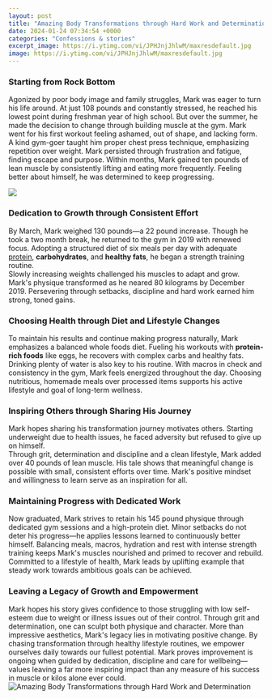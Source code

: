 ```yaml
---
layout: post
title: "Amazing Body Transformations through Hard Work and Determination"
date: 2024-01-24 07:34:54 +0000
categories: "Confessions & stories"
excerpt_image: https://i.ytimg.com/vi/JPHJnjJhlwM/maxresdefault.jpg
image: https://i.ytimg.com/vi/JPHJnjJhlwM/maxresdefault.jpg
---
```


### Starting from Rock Bottom
Agonized by poor body image and family struggles, Mark was eager to turn his life around. At just 108 pounds and constantly stressed, he reached his lowest point during freshman year of high school. But over the summer, he made the decision to change through building muscle at the gym.
Mark went for his first workout feeling ashamed, out of shape, and lacking form. A kind gym-goer taught him proper chest press technique, emphasizing repetition over weight. Mark persisted through frustration and fatigue, finding escape and purpose. 
Within months, Mark gained ten pounds of lean muscle by consistently lifting and eating more frequently. Feeling better about himself, he was determined to keep progressing.

![](https://maxedmuscle.com/wp-content/uploads/2015/08/caberman-transformation-4_8_2015.jpg)
### Dedication to Growth through Consistent Effort
By March, Mark weighed 130 pounds—a 22 pound increase. Though he took a two month break, he returned to the gym in 2019 with renewed focus. Adopting a structured diet of six meals per day with adequate [protein](https://store.fi.io.vn/collection/french-bulldog), **carbohydrates**, and **healthy fats**, he began a strength training routine.  
Slowly increasing weights challenged his muscles to adapt and grow. Mark's physique transformed as he neared 80 kilograms by December 2019. Persevering through setbacks, discipline and hard work earned him strong, toned gains.
### Choosing Health through Diet and Lifestyle Changes 
To maintain his results and continue making progress naturally, Mark emphasizes a balanced whole foods diet. Fueling his workouts with **protein-rich foods** like eggs, he recovers with complex carbs and healthy fats.  
Drinking plenty of water is also key to his routine. With macros in check and consistency in the gym, Mark feels energized throughout the day. Choosing nutritious, homemade meals over processed items supports his active lifestyle and goal of long-term wellness.
### Inspiring Others through Sharing His Journey
Mark hopes sharing his transformation journey motivates others. Starting underweight due to health issues, he faced adversity but refused to give up on himself.  
Through grit, determination and discipline and a clean lifestyle, Mark added over 40 pounds of lean muscle. His tale shows that meaningful change is possible with small, consistent efforts over time. Mark's positive mindset and willingness to learn serve as an inspiration for all.
### Maintaining Progress with Dedicated Work
Now graduated, Mark strives to retain his 145 pound physique through dedicated gym sessions and a high-protein diet. Minor setbacks do not deter his progress—he applies lessons learned to continuously better himself. 
Balancing meals, macros, hydration and rest with intense strength training keeps Mark's muscles nourished and primed to recover and rebuild. Committed to a lifestyle of health, Mark leads by uplifting example that steady work towards ambitious goals can be achieved.
### Leaving a Legacy of Growth and Empowerment  
Mark hopes his story gives confidence to those struggling with low self-esteem due to weight or illness issues out of their control. Through grit and determination, one can sculpt both physique and character.
More than impressive aesthetics, Mark's legacy lies in motivating positive change. By chasing transformation through healthy lifestyle routines, we empower ourselves daily towards our fullest potential. Mark proves improvement is ongoing when guided by dedication, discipline and care for wellbeing—values leaving a far more inspiring impact than any measure of his success in muscle or kilos alone ever could.
![Amazing Body Transformations through Hard Work and Determination](https://i.ytimg.com/vi/JPHJnjJhlwM/maxresdefault.jpg)